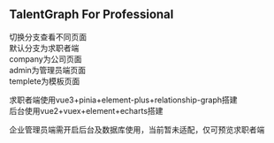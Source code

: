 ## TalentGraph For Professional

切换分支查看不同页面 
<br>
默认分支为求职者端
<br>
company为公司页面
<br>
admin为管理员端页面
<br>
templete为模板页面
<br>

求职者端使用vue3+pinia+element-plus+relationship-graph搭建
<br>
后台使用vue2+vuex+element+echarts搭建
<br>

企业管理员端需开启后台及数据库使用，当前暂未适配，仅可预览求职者端
